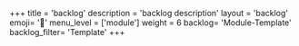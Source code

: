 +++
title = 'backlog'
description = 'backlog description'
layout = 'backlog'
emoji= '📝'
menu_level = ['module']
weight = 6
backlog= 'Module-Template'
backlog_filter= 'Template'
+++


